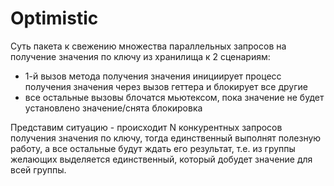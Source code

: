 #   Optimistic

Суть пакета к свежению множества параллельных запросов на получение значения по ключу из хранилища к 2 сценариям:
- 1-й вызов метода получения значения инициирует процесс получения значения через вызов геттера и блокирует все другие
- все остальные вызовы блочатся мьютексом, пока значение не будет установлено значение/снята блокировка

Представим ситуацию - происходит N конкурентных запросов получения значения по ключу, тогда единственный выполнят
полезную работу, а все остальные будут ждать его результат, т.е. из группы желающих выделяется единственный, который
добудет значение для всей группы.
